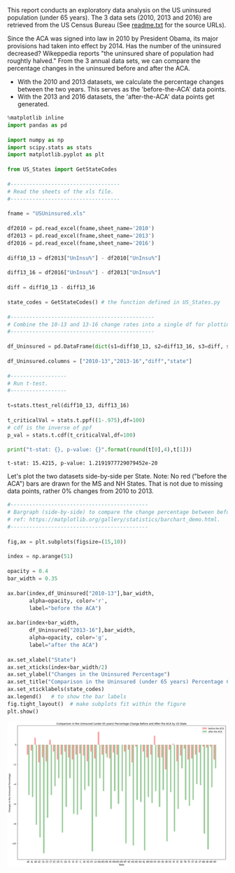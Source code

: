 
This report conducts an exploratory data analysis on the US uninsured population (under 65 years).  The 3 data sets (2010, 2013 and 2016) are retrieved from the US Census Bureau (See [readme.txt](https://github.com/bsuzow/USUninsured/blob/master/readme.txt) for the source URLs).

Since the ACA was signed into law in 2010 by President Obama, its major provisions had taken into effect by 2014. Has the number of the uninsured decreased?  Wikeppedia reports "the uninsured share of population had roughtly halved."  From the 3 annual data sets, we can compare the percentage changes in the uninsured before and after the ACA. 
- With the 2010 and 2013 datasets, we calculate the percentage changes between the two years.  This serves as the 'before-the-ACA' data points.
- With the 2013 and 2016 datasets, the 'after-the-ACA' data points get generated.



```python
%matplotlib inline
import pandas as pd

import numpy as np
import scipy.stats as stats
import matplotlib.pyplot as plt

from US_States import GetStateCodes

#-----------------------------------
# Read the sheets of the xls file.
#-----------------------------------

fname = "USUninsured.xls"

df2010 = pd.read_excel(fname,sheet_name='2010')
df2013 = pd.read_excel(fname,sheet_name='2013')
df2016 = pd.read_excel(fname,sheet_name='2016')

diff10_13 = df2013["UnInsu%"] - df2010["UnInsu%"]

diff13_16 = df2016["UnInsu%"] - df2013["UnInsu%"]

diff = diff10_13 - diff13_16

state_codes = GetStateCodes() # the function defined in US_States.py

#----------------------------------------------
# Combine the 10-13 and 13-16 change rates into a single df for plotting.
#----------------------------------------------

df_Uninsured = pd.DataFrame(dict(s1=diff10_13, s2=diff13_16, s3=diff, s4=state_codes))

df_Uninsured.columns = ["2010-13","2013-16","diff","state"]

#------------------
# Run t-test.
#------------------

t=stats.ttest_rel(diff10_13, diff13_16)

t_criticalVal = stats.t.ppf((1-.975),df=100)
# cdf is the inverse of ppf
p_val = stats.t.cdf(t_criticalVal,df=100)

print("t-stat: {}, p-value: {}".format(round(t[0],4),t[1]))

```

    t-stat: 15.4215, p-value: 1.2191977729079452e-20
    

Let's plot the two datasets side-by-side per State.
Note: No red ("before the ACA") bars are drawn for the MS and NH States. That is not due to missing data points, rather 0% changes from 2010 to 2013. 


```python
#--------------------------------------------
# Bargraph (side-by-side) to compare the change percentage between before and after the ACA.
# ref: https://matplotlib.org/gallery/statistics/barchart_demo.html.
#--------------------------------------------

fig,ax = plt.subplots(figsize=(15,10))

index = np.arange(51)

opacity = 0.4
bar_width = 0.35

ax.bar(index,df_Uninsured["2010-13"],bar_width,
       alpha=opacity, color='r',
       label="before the ACA")

ax.bar(index+bar_width,
       df_Uninsured["2013-16"],bar_width,
       alpha=opacity, color='g',
       label="after the ACA")

ax.set_xlabel("State")
ax.set_xticks(index+bar_width/2)
ax.set_ylabel("Changes in the Uninsured Percentage")
ax.set_title("Comparison in the Uninsured (under 65 years) Percentage Change Before and After the ACA by US State" )
ax.set_xticklabels(state_codes)
ax.legend()   # to show the bar labels
fig.tight_layout()  # make subplots fit within the figure
plt.show()
```


![png](output_3_0.png)



